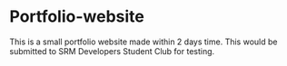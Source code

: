 # Portfolio-website
This is a small portfolio website made within 2 days time. This would be submitted to SRM Developers Student Club for testing.
